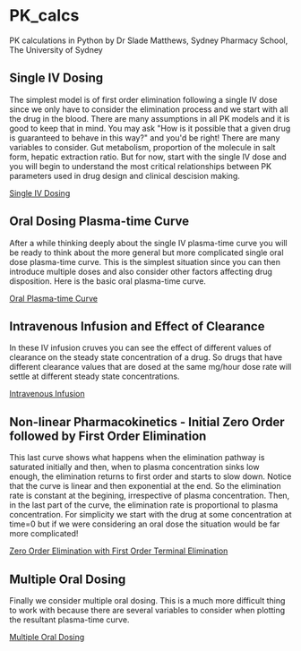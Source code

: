 # PK_calcs
PK calculations in Python
by Dr Slade Matthews, Sydney Pharmacy School, The University of Sydney


## Single IV Dosing
The simplest model is of first order elimination following a single IV dose since we only have to consider the elimination process and we start with all the drug in the blood. There are many assumptions in all PK models and it is good to keep that in mind. You may ask "How is it possible that a given drug is guaranteed to behave in this way?" and you'd be right! There are many variables to consider. Gut metabolism, proportion of the molecule in salt form, hepatic extraction ratio. But for now, start with the single IV dose and you will begin to understand the most critical relationships between PK parameters used in drug design and clinical descision making.

[Single IV Dosing](PlasmaTime_SingleIV.ipynb)


## Oral Dosing Plasma-time Curve
After a while thinking deeply about the single IV plasma-time curve you will be ready to think about the more general but more complicated single oral dose plasma-time curve. This is the simplest situation since you can then introduce multiple doses and also consider other factors affecting drug disposition.
Here is the basic oral plasma-time curve.

[Oral Plasma-time Curve](SingleOralDose.ipynb)


## Intravenous Infusion and Effect of Clearance
In these IV infusion cruves you can see the effect of different values of clearance on the steady state concentration of a drug. So drugs that have different clearance values that are dosed at the same mg/hour dose rate will settle at different steady state concentrations.

[Intravenous Infusion](Infusion_curves.ipynb)

## Non-linear Pharmacokinetics - Initial Zero Order followed by First Order Elimination
This last curve shows what happens when the elimination pathway is saturated initially and then, when to plasma concentration sinks low enough, the elimination returns to first order and starts to slow down. Notice that the curve is linear and then exponential at the end. So the elimination rate is constant at the begining, irrespective of plasma concentration. Then, in the last part of the curve, the elimination rate is proportional to plasma concentration. For simplicity we start with the drug at some concentration at time=0 but if we were considering an oral dose the situation would be far more complicated!


[Zero Order Elimination with First Order Terminal Elimination](Zero_OrderElimination_then_1st.ipynb)

## Multiple Oral Dosing
Finally we consider multiple oral dosing. This is a much more difficult thing to work with because there are several variables to consider when plotting the resultant plasma-time curve.

[Multiple Oral Dosing](MultipleOralDose.ipynb)

